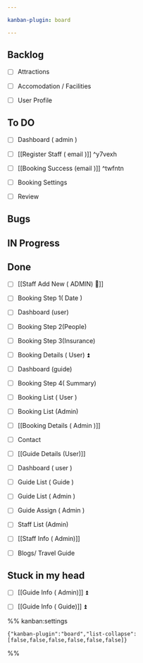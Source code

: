 ```yaml
---

kanban-plugin: board

---
```


## Backlog

- [ ] Attractions
- [ ] Accomodation / Facilities
- [ ] User Profile


## To DO

- [ ] Dashboard ( admin )
- [ ] [[Register Staff ( email )]] ^y7vexh
- [ ] [[Booking Success (email )]] ^twfntn
- [ ] Booking Settings
- [ ] Review


## Bugs



## IN Progress



## Done

- [ ] [[Staff Add New ( ADMIN) 🔼]]
- [ ] Booking Step 1( Date )
- [ ] Dashboard (user)
- [ ] Booking Step 2(People)
- [ ] Booking Step 3(Insurance)
- [ ] Booking Details ( User) ⏫
- [ ] Dashboard (guide)
- [ ] Booking Step 4( Summary)
- [ ] Booking List ( User )
- [ ] Booking List (Admin)
- [ ] [[Booking Details ( Admin )]]
- [ ] Contact
- [ ] [[Guide Details (User)]]
- [ ] Dashboard ( user )
- [ ] Guide List ( Guide )
- [ ] Guide List ( Admin )
- [ ] Guide Assign ( Admin )
- [ ] Staff List (Admin)
- [ ] [[Staff Info ( Admin)]]
- [ ] Blogs/ Travel Guide


## Stuck in my head

- [ ] [[Guide Info ( Admin)]] ⏫
- [ ] [[Guide Info ( Guide)]] ⏫




%% kanban:settings
```
{"kanban-plugin":"board","list-collapse":[false,false,false,false,false,false]}
```
%%